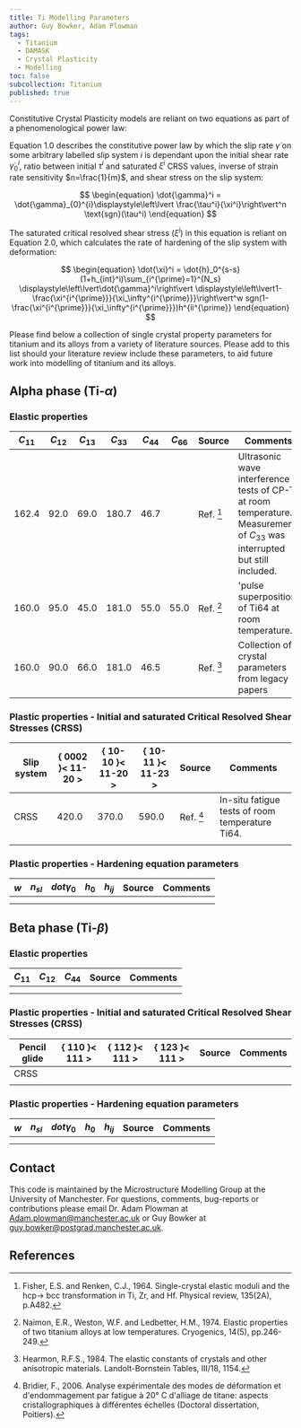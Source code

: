 ```yaml
---
title: Ti Modelling Parameters
author: Guy Bowker, Adam Plowman
tags:
  - Titanium
  - DAMASK
  - Crystal Plasticity
  - Modelling
toc: false
subcollection: Titanium
published: true
---
```


Constitutive Crystal Plasticity models are reliant on two equations as part of a phenomenological power law:

Equation 1.0 describes the constitutive power law by which the slip rate $\dot{\gamma}$ on some arbitrary labelled slip system $i$ is dependant upon the initial shear rate $\dot{\gamma}_{0}^{i}$, ratio between initial $\tau^i$ and saturated $\xi^i$ CRSS values, inverse of strain rate sensitivity $n=\frac{1}{m}$, and shear stress on the slip system:

$$
\begin{equation}
\dot{\gamma}^i = \dot{\gamma}_{0}^{i}\displaystyle\left\lvert \frac{\tau^i}{\xi^i}\right\vert^n \text{sgn}(\tau^i)
\end{equation}
$$
	
The saturated critical resolved shear stress ($\xi^i$) in this equation is reliant on Equation 2.0, which calculates the rate of hardening of the slip system with deformation:

$$
\begin{equation}
\dot{\xi}^i = \dot{h}_0^{s-s}(1+h_{int}^i)\sum_{i^{\prime}=1}^{N_s} \displaystyle\left\lvert\dot{\gamma}^i\right\vert \displaystyle\left\lvert1-\frac{\xi^{i^{\prime}}}{\xi_\infty^{i^{\prime}}}\right\vert^w sgn(1-\frac{\xi^{i^{\prime}}}{\xi_\infty^{i^{\prime}}})h^{ii^{\prime}}
\end{equation}
$$

Please find below a collection of single crystal property parameters for titanium and its alloys from a variety of literature sources.
Please add to this list should your literature review include these parameters, to aid future work into modelling of titanium and its alloys.


## Alpha phase (Ti-$\alpha$)
### Elastic properties

| $C_{11}$ | $C_{12}$ | $C_{13}$ | $C_{33}$ | $C_{44}$ | $C_{66}$ | Source    | Comments                                                                                                                     |
| -------- | -------- | -------- | -------- | -------- | -------- | --------- | ---------------------------------------------------------------------------------------------------------------------------- |
| 162.4    | 92.0     | 69.0     | 180.7    | 46.7     |          | Ref. [^1] | Ultrasonic wave interference tests of CP-Ti at room temperature. Measurement of $C_{33}$ was interrupted but still included. |
| 160.0    | 95.0     | 45.0     | 181.0    | 55.0     | 55.0     | Ref. [^2] | 'pulse superposition' of Ti64 at room temperature.                                                                           |
| 160.0    | 90.0     | 66.0     | 181.0    | 46.5     |          | Ref. [^3] | Collection of crystal parameters from legacy papers |

### Plastic properties - Initial and saturated Critical Resolved Shear Stresses (CRSS)

| Slip system |   \{ 0002 \}\< 11-20 \>   |   \{ 10-10 \}\< 11-20 \>   |   \{ 10-11 \}\< 11-23 \>   |   Source  | Comments |
| ----------- | --------------------- |  --------------------- | ---------------------- | --------- | -------- |
| CRSS        | 420.0                 |  370.0                 | 590.0                  | Ref. [^4] | In-situ fatigue tests of room temperature Ti64. |
|             |                       |                        |                        |           |          |

### Plastic properties - Hardening equation parameters

| $w$ | $n_{sl}$ | $dot{\gamma}_0$ | $h_0$ | $h_{ij}$ | Source | Comments |
| --- | -------- | --------------- | ----- | -------- | ------ | -------- |
|     |          |                 |       |          |        |          |
|     |          |                 |       |          |        |          |


## Beta phase (Ti-$\beta$)
### Elastic properties

| $C_{11}$ | $C_{12}$ | $C_{44}$ | Source | Comments |
|  ------- | -------- | -------- | ------ | -------- |
|          |          |          |        |          |
|          |          |          |        |          |

### Plastic properties - Initial and saturated Critical Resolved Shear Stresses (CRSS)

| Pencil glide |   \{ 110 \}\< 111 \>   |   \{ 112 \}\< 111 \>   |   \{ 123 \}\< 111 \>   | Source | Comments |
| ------------ | ------------------ |  ----------------- | ------------------ | ------ | -------- |
|     CRSS     |                    |                    |                    |        |          |
|              |                    |                    |                    |        |          |

### Plastic properties - Hardening equation parameters

| $w$ | $n_{sl}$ | $dot{\gamma}_0$ | $h_0$ | $h_{ij}$ | Source | Comments |
| --- | -------- | --------------- | ----- | -------- | ------ | -------- |
|     |          |                 |       |          |        |          |
|     |          |                 |       |          |        |          |


## Contact

This code is maintained by the Microstructure Modelling Group at the University of Manchester. For questions, comments, bug-reports or contributions please email Dr. Adam Plowman at [Adam.plowman@manchester.ac.uk](mailto:Adam.plowman@manchester.ac.uk) or Guy Bowker at [guy.bowker@postgrad.manchester.ac.uk](mailto:guy.bowker@postgrad.manchester.ac.uk).

## References

[^1]: Fisher, E.S. and Renken, C.J., 1964. Single-crystal elastic moduli and the hcp→ bcc transformation in Ti, Zr, and Hf. Physical review, 135(2A), p.A482.
[^2]: Naimon, E.R., Weston, W.F. and Ledbetter, H.M., 1974. Elastic properties of two titanium alloys at low temperatures. Cryogenics, 14(5), pp.246-249.
[^3]: Hearmon, R.F.S., 1984. The elastic constants of crystals and other anisotropic materials. Landolt-Bornstein Tables, III/18, 1154.
[^4]: Bridier, F., 2006. Analyse expérimentale des modes de déformation et d'endommagement par fatigue à 20° C d'alliage de titane: aspects cristallographiques à différentes échelles (Doctoral dissertation, Poitiers).





